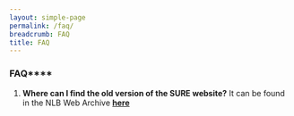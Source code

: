 ```yaml
---
layout: simple-page
permalink: /faq/
breadcrumb: FAQ
title: FAQ
---
```


### FAQ****

1. **Where can I find the old version of the SURE website?**
   It  can be found in the NLB Web Archive **[here](https://eresources.nlb.gov.sg/webarchives/wayback/20200109034009/http://www.nlb.gov.sg/sure/)**
   
   


